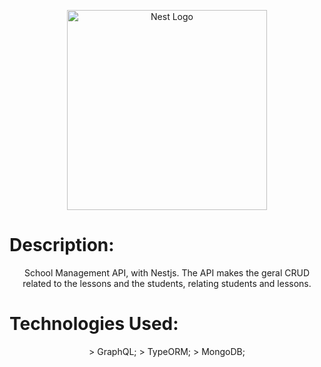 <p align="center">
  <a href="http://nestjs.com/" target="blank"><img src="https://nestjs.com/img/logo_text.svg" width="320" alt="Nest Logo" /></a>
</p>

# Description:

<p align="center">
  School Management API, with Nestjs. The API makes the geral CRUD related to the lessons and the students, relating students and lessons.
</p>

# Technologies Used:

<p align="center">
  > GraphQL;
  > TypeORM;
  > MongoDB;
</p>
